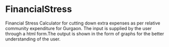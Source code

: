 # FinancialStress
Financial Stress Calculator for cutting down extra expenses as per relative community expenditure for Gurgaon. The input is supplied by the user through a html form.The output is shown in the form of graphs for the better understanding of the user.
